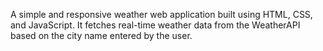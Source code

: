 A simple and responsive weather web application built using HTML, CSS, and JavaScript. It fetches real-time weather data from the WeatherAPI based on the city name entered by the user.

